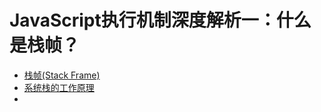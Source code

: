# JavaScript执行机制深度解析一：什么是栈帧？

* [栈帧(Stack Frame)][1]
* [系统栈的工作原理][2]
* 

[1]: https://www.jianshu.com/p/b666213cdd8a
[2]: https://www.cnblogs.com/dwlsxj/p/Stack.html

